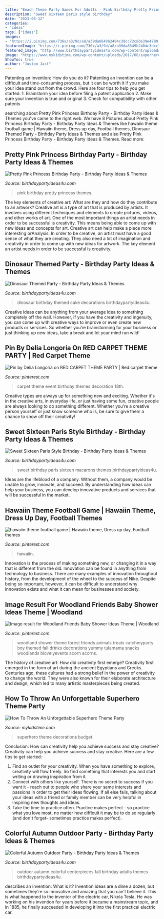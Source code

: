 ```yaml
---
title: "Beach Theme Party Games For Adults - Pink Birthday Pretty Princess Themes"
description: "Sweet sixteen paris style birthday"
date: "2023-03-12"
categories:
- "ideas"
tags: ["ideas"]
images:
- "https://i.pinimg.com/736x/a3/9d/a8/a39da8649b2404c3dcc72c8de39e4789.jpg"
featuredImage: "https://i.pinimg.com/736x/a3/9d/a8/a39da8649b2404c3dcc72c8de39e4789.jpg"
featured_image: "http://www.birthdaypartyideas4u.com/wp-content/uploads/2016/08/pretty-pink-princess-birthday-party-tablescape.jpg"
image: "https://www.mykidstime.com/wp-content/uploads/2017/06/superhero-theme-party-budget-decorations.jpg"
ShowToc: true
author: "Juston Jast"
---
```



Patenting an Invention: How do you do it?
Patenting an invention can be a difficult and time-consuming process, but it can be worth it if you make your idea stand out from the crowd. Here are four tips to help you get started: 1. Brainstorm your idea before filing a patent application 
2. Make sure your invention is true and original 
3. Check for compatibility with other patents 

	

		
searching about Pretty Pink Princess Birthday Party - Birthday Party Ideas &amp; Themes you've came to the right web. We have 8 Pictures about Pretty Pink Princess Birthday Party - Birthday Party Ideas &amp; Themes like hawaiin theme football game | Hawaiin theme, Dress up day, Football themes, Dinosaur Themed Party - Birthday Party Ideas &amp; Themes and also Pretty Pink Princess Birthday Party - Birthday Party Ideas &amp; Themes. Read more:
		
    
## Pretty Pink Princess Birthday Party - Birthday Party Ideas &amp; Themes

<img loading=lazy src="http://www.birthdaypartyideas4u.com/wp-content/uploads/2016/08/pretty-pink-princess-birthday-party-tablescape.jpg" onerror="this.onerror=null;this.src='https://tse4.mm.bing.net/th?id=OIP.juMfU1_l2OsyuR2PPf2flwHaNd&amp;pid=15.1';" alt="Pretty Pink Princess Birthday Party - Birthday Party Ideas &amp; Themes">

_Source: birthdaypartyideas4u.com_

>pink birthday pretty princess themes. 

	

The key elements of creative art: What are they and how do they contribute to an artwork?
Creative art is a type of art that is produced by artists. It involves using different techniques and elements to create pictures, videos, and other works of art. One of the most important things an artist needs in order to be successful is creativity. This means being able to come up with new ideas and concepts for art. Creative art can help make a piece more interesting orAnalysis: In order to be creative, an artist must have a good sense of what they are creating. They also need a lot of imagination and creativity in order to come up with new ideas for artwork. The key element an artist needs in order to be successful is creativity.

    
## Dinosaur Themed Party - Birthday Party Ideas &amp; Themes

<img loading=lazy src="http://www.birthdaypartyideas4u.com/wp-content/uploads/2016/06/Dinosaur-birthday-party-cake-ideas-600x800.jpg" onerror="this.onerror=null;this.src='https://tse1.mm.bing.net/th?id=OIP.rEBvfz7fwSfjcJEuj9hRBgHaJ4&amp;pid=15.1';" alt="Dinosaur Themed Party - Birthday Party Ideas &amp; Themes">

_Source: birthdaypartyideas4u.com_

>dinosaur birthday themed cake decorations birthdaypartyideas4u. 

	

Creative ideas can be anything from your average idea to something completely off the wall. However, if you have the creativity and ingenuity, you can come up with creative ways to improve or even create new products or services. So whether you’re brainstorming for your business or just thinking up new ideas, take a break and let your mind run wild!

    
## Pin By Delia Longoria On RED CARPET THEME PARTY | Red Carpet Theme

<img loading=lazy src="https://i.pinimg.com/736x/a3/9d/a8/a39da8649b2404c3dcc72c8de39e4789.jpg" onerror="this.onerror=null;this.src='https://tse1.mm.bing.net/th?id=OIP.224xkmXRYfSCqDzlrbwf0gHaJ4&amp;pid=15.1';" alt="Pin by Delia Longoria on RED CARPET THEME PARTY | Red carpet theme">

_Source: pinterest.com_

>carpet theme event birthday themes decoration 18th. 

	

Creative types are always up for something new and exciting. Whether it's in the creative arts, in everyday life, or just having some fun, creative people are always looking to do something different. Whether you're a creative person yourself or just know someone who is, be sure to give them a chance to show off their creativity!

    
## Sweet Sixteen Paris Style Birthday - Birthday Party Ideas &amp; Themes

<img loading=lazy src="http://www.birthdaypartyideas4u.com/wp-content/uploads/2016/07/Sweet-Sixteen-Paris-Style-Birthday-Macarons-600x800.jpg" onerror="this.onerror=null;this.src='https://tse3.mm.bing.net/th?id=OIP.E7QoZ4efqqJpxB6Tr7f2vQHaJ4&amp;pid=15.1';" alt="Sweet Sixteen Paris Style Birthday - Birthday Party Ideas &amp; Themes">

_Source: birthdaypartyideas4u.com_

>sweet birthday paris sixteen macarons themes birthdaypartyideas4u. 

	

Ideas are the lifeblood of a company. Without them, a company would be unable to grow, innovate, and succeed. By understanding how ideas can help your business, you can develop innovative products and services that will be successful in the market.

    
## Hawaiin Theme Football Game | Hawaiin Theme, Dress Up Day, Football Themes

<img loading=lazy src="https://i.pinimg.com/736x/97/cb/10/97cb1076da85afae098fed405f3ab627.jpg" onerror="this.onerror=null;this.src='https://tse4.mm.bing.net/th?id=OIP.WrwC8bDb0K3_skvZQth36AHaJ3&amp;pid=15.1';" alt="hawaiin theme football game | Hawaiin theme, Dress up day, Football themes">

_Source: pinterest.com_

>hawaiin. 

	

Innovation is the process of making something new, or changing it in a way that is different from the old. Innovation can be found in anything from technology to business. There are many examples of innovation throughout history, from the development of the wheel to the success of Nike. Despite being so important, however, it can be difficult to understand why innovation exists and what it can mean for businesses and society.

    
## Image Result For Woodland Friends Baby Shower Ideas Theme | Woodland

<img loading=lazy src="https://i.pinimg.com/736x/42/ec/e3/42ece3c18bb7585ab36d9297b3aebbf4.jpg" onerror="this.onerror=null;this.src='https://tse3.mm.bing.net/th?id=OIP.QT5fWlfZ9PKhYG99QLJ8OwAAAA&amp;pid=15.1';" alt="Image result for Woodland Friends Baby Shower Ideas Theme | Woodland">

_Source: pinterest.com_

>woodland shower theme forest friends animals treats catchmyparty boy themed fall drinks decorations yummy tulamama snacks woodlands blovelyevents acorn acorns. 

	

The history of creative art: How did creativity first emerge?
Creativity first emerged in the form of art during the ancient Egyptians and Greeks. Centuries ago, these cultures had a strong belief in the power of creativity to change the world. They were also known for their elaborate architecture and design, which led to many artistic masterpieces being created.

    
## How To Throw An Unforgettable Superhero Theme Party

<img loading=lazy src="https://www.mykidstime.com/wp-content/uploads/2017/06/superhero-theme-party-budget-decorations.jpg" onerror="this.onerror=null;this.src='https://tse3.mm.bing.net/th?id=OIP.5IkC3Ze2LZBQsb6m93oelgHaJ4&amp;pid=15.1';" alt="How To Throw An Unforgettable Superhero Theme Party">

_Source: mykidstime.com_

>superhero theme decorations budget. 

	

Conclusion: How can creativity help you achieve success and stay creative?
Creativity can help you achieve success and stay creative. Here are a few tips to get started: 
1. Find an outlet for your creativity. When you have something to explore, creativity will flow freely. So find something that interests you and start writing or drawing inspiration from it. 
2. Connect with others like yourself. There is no secret to success if you want it - reach out to people who share your same interests and passions in order to get their ideas flowing. If all else fails, talking about your ideas with a friend or family member can be very helpful in inspiring new thoughts and ideas. 
3. Take the time to practice often. Practice makes perfect - so practice what you love most, no matter how difficult it may be to do so regularly (and don't forget- sometimes practice makes perfect).

    
## Colorful Autumn Outdoor Party - Birthday Party Ideas &amp; Themes

<img loading=lazy src="http://www.birthdaypartyideas4u.com/wp-content/uploads/2016/09/Colorful-Autumn-Outdoor-Party-Centerpieces-600x899.jpg" onerror="this.onerror=null;this.src='https://tse4.mm.bing.net/th?id=OIP.dGL0G_B9hpRRcn5iCq7IEAHaLG&amp;pid=15.1';" alt="Colorful Autumn Outdoor Party - Birthday Party Ideas &amp; Themes">

_Source: birthdaypartyideas4u.com_

>outdoor autumn colorful centerpieces fall birthday adults themes birthdaypartyideas4u. 

	

describes an invention: What is it?
Invention ideas are a dime a dozen, but sometimes they're so innovative and amazing that you can't believe it. This is what happened to the inventor of the electric car, Nikola Tesla. He was working on his invention for years before it became a mainstream topic, and in 1885, he finally succeeded in developing it into the first practical electric car.

